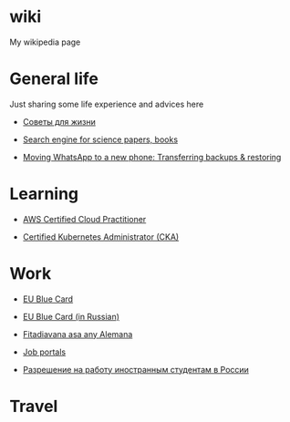 # wiki
My wikipedia page


# General life

Just sharing some life experience and advices here

- [Советы для жизни](https://github.com/alfredorefana/wiki/blob/main/general/Life-advices)

- [Search engine for science papers, books](https://github.com/alfredorefana/wiki/blob/main/general/search-engine-sites-for-books-and-science-papers.md)

- [Moving WhatsApp to a new phone: Transferring backups & restoring](https://github.com/alfredorefana/wiki/blob/main/general/search-engine-sites-for-books-and-science-papers.md)



# Learning

- [AWS Certified Cloud Practitioner](https://github.com/alfredorefana/wiki/blob/main/learning/aws-cloud-parctitioner.md)

- [Certified Kubernetes Administrator (CKA)](https://github.com/alfredorefana/wiki/blob/main/learning/cka--k8s-certified-admin.md)



# Work

- [EU Blue Card](https://github.com/alfredorefana/wiki/blob/main/work/EU-Blue-Card.md)

- [EU Blue Card (in Russian)](https://github.com/alfredorefana/wiki/blob/main/work/%D0%93%D0%BE%D0%BB%D1%83%D0%B1%D0%B0%D1%8F-%D0%9A%D0%B0%D1%80%D1%82%D0%B0-%D0%95%D0%A1--(EU-Blue-Card).md)

- [Fitadiavana asa any Alemana](https://github.com/alfredorefana/wiki/blob/main/work/Fitadiavana-asa-any-Alemana.md)

- [Job portals](https://github.com/alfredorefana/wiki/blob/main/work/Job-portals.md)

- [Разрешение на работу иностранным студентам в России](https://github.com/alfredorefana/wiki/blob/main/work/%D0%A0%D0%9D%D0%A0-%D1%81%D1%82%D1%83%D0%B4%D0%B5%D0%BD%D1%82%D0%B0%D0%BC-%D0%B2-%D0%A0%D0%BE%D1%81%D1%81%D0%B8%D0%B8.md)


# Travel
